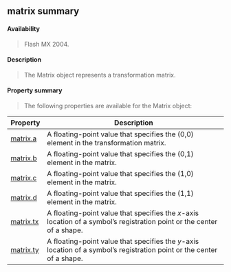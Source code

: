 ## matrix summary

#### Availability

> Flash MX 2004.

#### Description

> The Matrix object represents a transformation matrix.

#### Property summary

> The following properties are available for the Matrix object:

| **Property**               | **Description**                                                                                                        |
|----------------------------|------------------------------------------------------------------------------------------------------------------------|
| [matrix.a](#matrix.a)      | A floating-point value that specifies the (0,0) element in the transformation matrix.                                  |
| [matrix.b](#_bookmark728)  | A floating-point value that specifies the (0,1) element in the matrix.                                                 |
| [matrix.c](#_bookmark729)  | A floating-point value that specifies the (1,0) element in the matrix.                                                 |
| [matrix.d](#_bookmark730)  | A floating-point value that specifies the (1,1) element in the matrix.                                                 |
| [matrix.tx](#_bookmark731) | A floating-point value that specifies the *x*-axis location of a symbol’s registration point or the center of a shape. |
| [matrix.ty](#_bookmark732) | A floating-point value that specifies the *y*-axis location of a symbol’s registration point or the center of a shape. |

<span id="matrix.a" class="anchor"></span>
